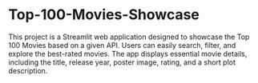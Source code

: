 # Top-100-Movies-Showcase
This project is a Streamlit web application designed to showcase the Top 100 Movies based on a given API. Users can easily search, filter, and explore the best-rated movies. The app displays essential movie details, including the title, release year, poster image, rating, and a short plot description. 
